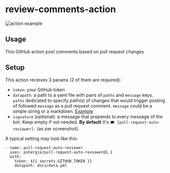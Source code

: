 # review-comments-action

![action example](https://raw.githubusercontent.com/pshergie/pull-request-auto-reviewer/main/img/example.jpg)

## Usage

This GitHub action post comments based on pull request changes

## Setup

This action receives 3 params (2 of them are required):

- `token`: your GitHub token
- `datapath`: a path to a yaml file with pairs of `paths` and `message` keys. `paths` dedicated to specify path(s) of changes that would trigger posting of followed `message` as a pull request comment. `message` could be a simple string or a markdown. [Example](https://github.com/pshergie/pull-request-auto-reviewer/blob/main/docs/data.yml)
- `signature` (optional): a message that prepends to every message of the bot. Keep empty if not needed. **By default** it's `🗯️ [pull-request-auto-reviewer]:` (as per screenshot).

A typical setting may look like this:

```
- name: pull-request-auto-reviewer
  uses: pshergie/pull-request-auto-reviewer@1.1
  with:
    token: ${{ secrets.GITHUB_TOKEN }}
    datapath: docs/data.yml
```
